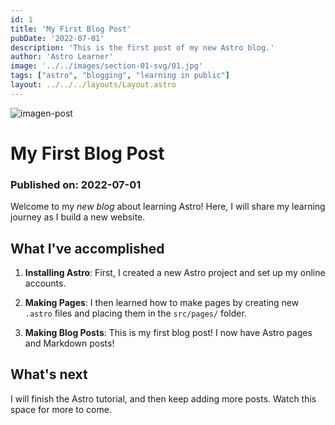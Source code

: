 ```yaml
---
id: 1
title: 'My First Blog Post'
pubDate: '2022-07-01'
description: 'This is the first post of my new Astro blog.'
author: 'Astro Learner'
image: '../../images/section-01-svg/01.jpg'
tags: ["astro", "blogging", "learning in public"]
layout: ../../../layouts/Layout.astro
---
```

![imagen-post](../../section-01-svg/01.jpg)

# My First Blog Post

### Published on: 2022-07-01

Welcome to my _new blog_ about learning Astro! Here, I will share my learning journey as I build a new website.

## What I've accomplished

1. **Installing Astro**: First, I created a new Astro project and set up my online accounts.

2. **Making Pages**: I then learned how to make pages by creating new `.astro` files and placing them in the `src/pages/` folder.

3. **Making Blog Posts**: This is my first blog post! I now have Astro pages and Markdown posts!

## What's next

I will finish the Astro tutorial, and then keep adding more posts. Watch this space for more to come.